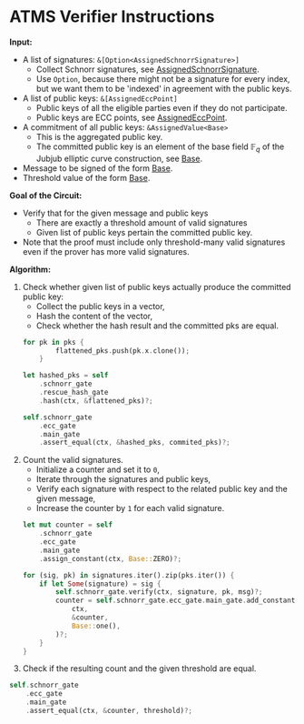 # ATMS Verifier Instructions
**Input:**
- A list of signatures: `&[Option<AssignedSchnorrSignature>]`
    - Collect Schnorr signatures, see [AssignedSchnorrSignature](https://).
    - Use `Option`, because there might not be a signature for every index, but we want them to be 'indexed' in agreement with the public keys.
- A list of public keys: `&[AssignedEccPoint]`
    - Public keys of all the eligible parties even if they do not participate.
    - Public keys are ECC points, see [AssignedEccPoint](https://).
- A commitment of all public keys: `&AssignedValue<Base>`
    - This is the aggregated public key.
    - The committed public key is an element of the base field $\mathbb{F}_q$ of the Jubjub elliptic curve construction, see [Base](https://).
- Message to be signed of the form [Base](https://).
- Threshold value of the form [Base](https://).

**Goal of the Circuit:**
- Verify that for the given message and public keys
    - There are exactly a threshold amount of valid signatures
    - Given list of public keys pertain the committed public key.
- Note that the proof must include only threshold-many valid signatures even if the prover has more valid signatures.

**Algorithm:**
1. Check whether given list of public keys actually produce the committed public key:
    * Collect the public keys in a vector,
    * Hash the content of the vector,
    * Check whether the hash result and the committed pks are equal.
    ```rust
    for pk in pks {
            flattened_pks.push(pk.x.clone());
        }

    let hashed_pks = self
        .schnorr_gate
        .rescue_hash_gate
        .hash(ctx, &flattened_pks)?;

    self.schnorr_gate
        .ecc_gate
        .main_gate
        .assert_equal(ctx, &hashed_pks, commited_pks)?;
    ```
2. Count the valid signatures.
    * Initialize a counter and set it to `0`,
    * Iterate through the signatures and public keys,
    * Verify each signature with respect to the related public key and the given message,
    * Increase the counter by `1` for each valid signature.
    ```rust
    let mut counter = self
        .schnorr_gate
        .ecc_gate
        .main_gate
        .assign_constant(ctx, Base::ZERO)?;

    for (sig, pk) in signatures.iter().zip(pks.iter()) {
        if let Some(signature) = sig {
            self.schnorr_gate.verify(ctx, signature, pk, msg)?;
            counter = self.schnorr_gate.ecc_gate.main_gate.add_constant(
                ctx,
                &counter,
                Base::one(),
            )?;
        }
    }
    ```
3. Check if the resulting count and the given threshold are equal.
```rust
self.schnorr_gate
    .ecc_gate
    .main_gate
    .assert_equal(ctx, &counter, threshold)?;
```



